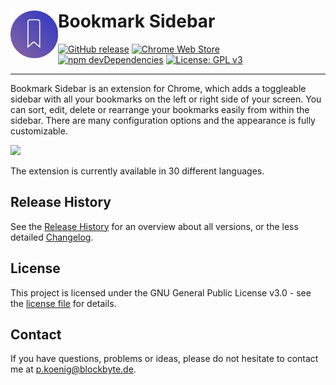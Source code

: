 # Bookmark Sidebar <img src="dist/img/icon/256x256.webp" width="76" align="left" />

[![GitHub release](https://img.shields.io/github/release/kiuryy/bookmark_sidebar.svg)](https://github.com/Kiuryy/Bookmark_Sidebar/releases)
[![Chrome Web Store](https://img.shields.io/chrome-web-store/d/jdbnofccmhefkmjbkkdkfiicjkgofkdh.svg)](https://chrome.google.com/webstore/detail/bookmark-sidebar/jdbnofccmhefkmjbkkdkfiicjkgofkdh)
[![npm devDependencies](https://david-dm.org/kiuryy/bookmark_sidebar/dev-status.svg)](https://david-dm.org/kiuryy/bookmark_sidebar?type=dev)
[![License: GPL v3](https://img.shields.io/badge/License-GPL_v3-lightgray.svg)](https://www.gnu.org/licenses/gpl-3.0)

---

Bookmark Sidebar is an extension for Chrome, which adds a toggleable sidebar with all your bookmarks on the left or right side of your screen. You can sort, edit, delete or rearrange your bookmarks easily from within the sidebar. There are many configuration options and the appearance is fully customizable. 

<a href="https://chrome.google.com/webstore/detail/bookmark-sidebar/jdbnofccmhefkmjbkkdkfiicjkgofkdh" target="_blank">
<img src="https://extensions.blockbyte.de/img/chromeWebStore_border.png" width="200" />
</a>

The extension is currently available in 30 different languages.

## Release History
See the [Release History](https://github.com/Kiuryy/Bookmark_Sidebar/releases) for an overview about all versions, or the less detailed [Changelog](changelog.md).

## License

This project is licensed under the GNU General Public License v3.0 - see the [license file](license.txt) for details.

## Contact

If you have questions, problems or ideas, please do not hesitate to contact me at <a href="mailto:p.koenig@blockbyte.de">p.koenig@blockbyte.de</a>.
